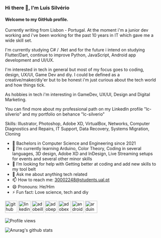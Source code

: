 ### Hi there 👋, I'm Luís Silvério
#### Welcome to my GitHub profile.

Currently writing from Lisbon - Portugal. At the moment i'm a junior dev working and i've been working for the past 10 years in IT which gave me a wide skill set. 

I'm currently studying C# / .Net and for the future i intend on studying Flutter/Dart, continue to improve Python, JavaScript, Android app development and UI/UX. 

I'm interested in tech in general but most of my focus goes to coding, design, UX/UI, Game Dev and diy. I could be defined as a creative/maker/diy'er but to be honest i'm just curious about the tech world and how things tick.

As hobbies in tech i'm interesting in GameDev, UX/UI, Design and Digital Marketing.

You can find more about my professional path on my LinkedIn profile "lc-silverio" and my portfolio on behance "lc-silverio"

Skills: Illustrator, Photoshop, Adobe XD, VirtualBox, Networks, Computer Diagnostics and Repairs, IT Support, Data Recovery, Systems Migration, Cloning

- 🔭 Bachelors in Computer Science and Engineering since 2021
- 🌱 I’m currently learning Arduino, Color Theory, Coding in several languages, 3D design, Adobe XD and InDesign, Live Streaming setups for events and several other minor skills
- 🤔 I’m looking for help with Getting better at coding and add new skills to my tool belt 
- 💬 Ask me about anything tech related 
- 📫 How to reach me: 30002248@students.ual.pt 
- 😄 Pronouns: He/Him 
- ⚡ Fun fact: Love science, tech and diy


[<img src='https://cdn.jsdelivr.net/npm/simple-icons@3.0.1/icons/github.svg' alt='github' height='40'>](https://github.com/lc-silverio)  [<img src='https://cdn.jsdelivr.net/npm/simple-icons@3.0.1/icons/linkedin.svg' alt='linkedin' height='40'>](https://www.linkedin.com/in/silverioluis/)  [<img src='https://cdn.jsdelivr.net/npm/simple-icons@3.0.1/icons/adobeillustrator.svg' alt='adobeillustrator' height='40'>](#)  [<img src='https://cdn.jsdelivr.net/npm/simple-icons@3.0.1/icons/adobephotoshop.svg' alt='adobephotoshop' height='40'>](#)  [<img src='https://cdn.jsdelivr.net/npm/simple-icons@3.0.1/icons/adobexd.svg' alt='adobexd' height='40'>](#)  [<img src='https://cdn.jsdelivr.net/npm/simple-icons@3.0.1/icons/android.svg' alt='android' height='40'>](#)  [<img src='https://cdn.jsdelivr.net/npm/simple-icons@3.0.1/icons/arduino.svg' alt='arduino' height='40'>](#)  

![Profile views](https://gpvc.arturio.dev/lc-silverio)  

![Anurag's github stats](https://github-readme-stats.vercel.app/api?username=lc-silverio&show_icons=true&theme=tokyonight)
